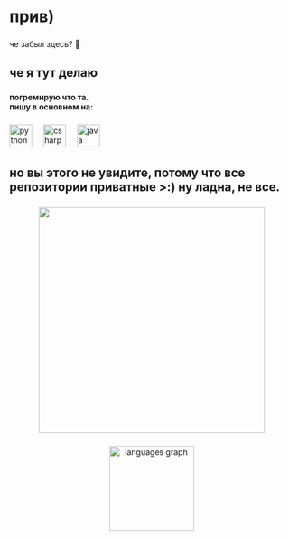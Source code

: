 <h1 align="left">прив)</h1>

###

<p align="left">че забыл здесь? 🤨</p>

###

<h2 align="left">че я тут делаю</h2>

###

<h4 align="left">погремирую что та. <br>пишу в основном на:</h4>

###

<div align="left">
  <img src="https://cdn.jsdelivr.net/gh/devicons/devicon/icons/python/python-original.svg" height="40" alt="python logo"  />
  <img width="12" />
  <img src="https://cdn.jsdelivr.net/gh/devicons/devicon/icons/csharp/csharp-original.svg" height="40" alt="csharp logo"  />
  <img width="12" />
  <img src="https://cdn.jsdelivr.net/gh/devicons/devicon/icons/java/java-original.svg" height="40" alt="java logo"  />
</div>

###

<h2 align="left">но вы этого не увидите, потому что все репозитории приватные >:) ну ладна, не все.</h2>

###

<div align="center">
  <img height="400" src="[https://cdn.discordapp.com/attachments/1221283286710485113/1264565568112164905/453534534543535.png?ex=669e55f5&is=669d0475&hm=f29c7adf44c64d584b16a4bb9400f55ead9038682d67a3015216650849720b71&](https://www.ogorod.ru/images/cache/1200x750/crop/images%7Ccms-image-000103814.jpg)"  />
</div>

###

<div align="center">
  <img src="https://github-readme-stats.vercel.app/api/top-langs?username=symbolic223&locale=en&hide_title=false&layout=compact&card_width=320&langs_count=5&theme=dracula&hide_border=false&order=2" height="150" alt="languages graph"  />
</div>

###
